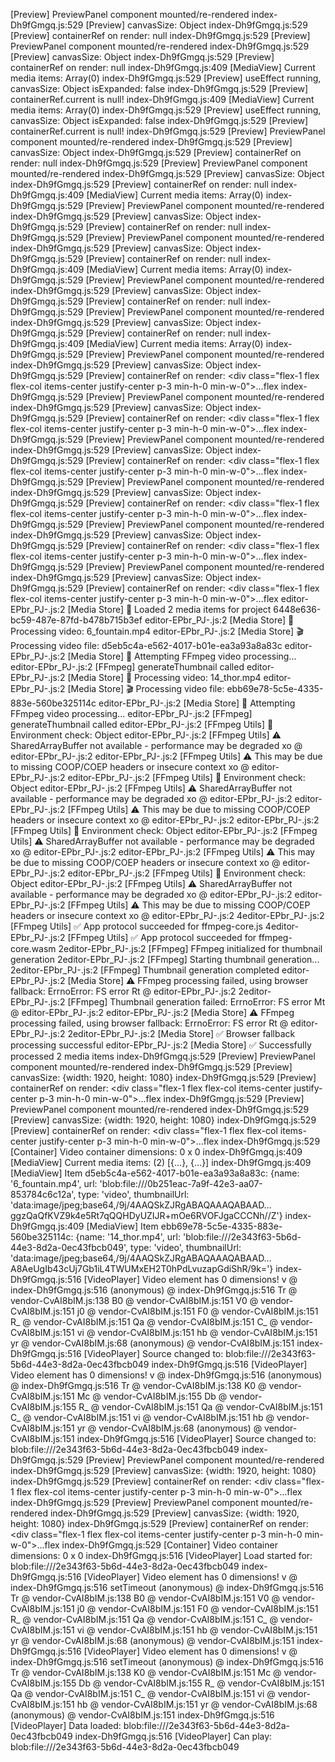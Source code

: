 [Preview] PreviewPanel component mounted/re-rendered
index-Dh9fGmgq.js:529 [Preview] canvasSize: Object
index-Dh9fGmgq.js:529 [Preview] containerRef on render: null
index-Dh9fGmgq.js:529 [Preview] PreviewPanel component mounted/re-rendered
index-Dh9fGmgq.js:529 [Preview] canvasSize: Object
index-Dh9fGmgq.js:529 [Preview] containerRef on render: null
index-Dh9fGmgq.js:409 [MediaView] Current media items: Array(0)
index-Dh9fGmgq.js:529 [Preview] useEffect running, canvasSize: Object isExpanded: false
index-Dh9fGmgq.js:529 [Preview] containerRef.current is null!
index-Dh9fGmgq.js:409 [MediaView] Current media items: Array(0)
index-Dh9fGmgq.js:529 [Preview] useEffect running, canvasSize: Object isExpanded: false
index-Dh9fGmgq.js:529 [Preview] containerRef.current is null!
index-Dh9fGmgq.js:529 [Preview] PreviewPanel component mounted/re-rendered
index-Dh9fGmgq.js:529 [Preview] canvasSize: Object
index-Dh9fGmgq.js:529 [Preview] containerRef on render: null
index-Dh9fGmgq.js:529 [Preview] PreviewPanel component mounted/re-rendered
index-Dh9fGmgq.js:529 [Preview] canvasSize: Object
index-Dh9fGmgq.js:529 [Preview] containerRef on render: null
index-Dh9fGmgq.js:409 [MediaView] Current media items: Array(0)
index-Dh9fGmgq.js:529 [Preview] PreviewPanel component mounted/re-rendered
index-Dh9fGmgq.js:529 [Preview] canvasSize: Object
index-Dh9fGmgq.js:529 [Preview] containerRef on render: null
index-Dh9fGmgq.js:529 [Preview] PreviewPanel component mounted/re-rendered
index-Dh9fGmgq.js:529 [Preview] canvasSize: Object
index-Dh9fGmgq.js:529 [Preview] containerRef on render: null
index-Dh9fGmgq.js:409 [MediaView] Current media items: Array(0)
index-Dh9fGmgq.js:529 [Preview] PreviewPanel component mounted/re-rendered
index-Dh9fGmgq.js:529 [Preview] canvasSize: Object
index-Dh9fGmgq.js:529 [Preview] containerRef on render: null
index-Dh9fGmgq.js:529 [Preview] PreviewPanel component mounted/re-rendered
index-Dh9fGmgq.js:529 [Preview] canvasSize: Object
index-Dh9fGmgq.js:529 [Preview] containerRef on render: null
index-Dh9fGmgq.js:409 [MediaView] Current media items: Array(0)
index-Dh9fGmgq.js:529 [Preview] PreviewPanel component mounted/re-rendered
index-Dh9fGmgq.js:529 [Preview] canvasSize: Object
index-Dh9fGmgq.js:529 [Preview] containerRef on render: <div class=​"flex-1 flex flex-col items-center justify-center p-3 min-h-0 min-w-0">​…​</div>​flex
index-Dh9fGmgq.js:529 [Preview] PreviewPanel component mounted/re-rendered
index-Dh9fGmgq.js:529 [Preview] canvasSize: Object
index-Dh9fGmgq.js:529 [Preview] containerRef on render: <div class=​"flex-1 flex flex-col items-center justify-center p-3 min-h-0 min-w-0">​…​</div>​flex
index-Dh9fGmgq.js:529 [Preview] PreviewPanel component mounted/re-rendered
index-Dh9fGmgq.js:529 [Preview] canvasSize: Object
index-Dh9fGmgq.js:529 [Preview] containerRef on render: <div class=​"flex-1 flex flex-col items-center justify-center p-3 min-h-0 min-w-0">​…​</div>​flex
index-Dh9fGmgq.js:529 [Preview] PreviewPanel component mounted/re-rendered
index-Dh9fGmgq.js:529 [Preview] canvasSize: Object
index-Dh9fGmgq.js:529 [Preview] containerRef on render: <div class=​"flex-1 flex flex-col items-center justify-center p-3 min-h-0 min-w-0">​…​</div>​flex
index-Dh9fGmgq.js:529 [Preview] PreviewPanel component mounted/re-rendered
index-Dh9fGmgq.js:529 [Preview] canvasSize: Object
index-Dh9fGmgq.js:529 [Preview] containerRef on render: <div class=​"flex-1 flex flex-col items-center justify-center p-3 min-h-0 min-w-0">​…​</div>​flex
index-Dh9fGmgq.js:529 [Preview] PreviewPanel component mounted/re-rendered
index-Dh9fGmgq.js:529 [Preview] canvasSize: Object
index-Dh9fGmgq.js:529 [Preview] containerRef on render: <div class=​"flex-1 flex flex-col items-center justify-center p-3 min-h-0 min-w-0">​…​</div>​flex
editor-EPbr_PJ-.js:2 [Media Store] 📁 Loaded 2 media items for project 6448e636-bc59-487e-87fd-b478b715b3ef
editor-EPbr_PJ-.js:2 [Media Store] 🔄 Processing video: 6_fountain.mp4
editor-EPbr_PJ-.js:2 [Media Store] 🎬 Processing video file: d5eb5c4a-e562-4017-b01e-ea3a93a8a83c
editor-EPbr_PJ-.js:2 [Media Store] 🔧 Attempting FFmpeg video processing...
editor-EPbr_PJ-.js:2 [FFmpeg] generateThumbnail called
editor-EPbr_PJ-.js:2 [Media Store] 🔄 Processing video: 14_thor.mp4
editor-EPbr_PJ-.js:2 [Media Store] 🎬 Processing video file: ebb69e78-5c5e-4335-883e-560be325114c
editor-EPbr_PJ-.js:2 [Media Store] 🔧 Attempting FFmpeg video processing...
editor-EPbr_PJ-.js:2 [FFmpeg] generateThumbnail called
editor-EPbr_PJ-.js:2 [FFmpeg Utils] 🧪 Environment check: Object
editor-EPbr_PJ-.js:2 [FFmpeg Utils] ⚠️ SharedArrayBuffer not available - performance may be degraded
xo @ editor-EPbr_PJ-.js:2
editor-EPbr_PJ-.js:2 [FFmpeg Utils] ⚠️ This may be due to missing COOP/COEP headers or insecure context
xo @ editor-EPbr_PJ-.js:2
editor-EPbr_PJ-.js:2 [FFmpeg Utils] 🧪 Environment check: Object
editor-EPbr_PJ-.js:2 [FFmpeg Utils] ⚠️ SharedArrayBuffer not available - performance may be degraded
xo @ editor-EPbr_PJ-.js:2
editor-EPbr_PJ-.js:2 [FFmpeg Utils] ⚠️ This may be due to missing COOP/COEP headers or insecure context
xo @ editor-EPbr_PJ-.js:2
editor-EPbr_PJ-.js:2 [FFmpeg Utils] 🧪 Environment check: Object
editor-EPbr_PJ-.js:2 [FFmpeg Utils] ⚠️ SharedArrayBuffer not available - performance may be degraded
xo @ editor-EPbr_PJ-.js:2
editor-EPbr_PJ-.js:2 [FFmpeg Utils] ⚠️ This may be due to missing COOP/COEP headers or insecure context
xo @ editor-EPbr_PJ-.js:2
editor-EPbr_PJ-.js:2 [FFmpeg Utils] 🧪 Environment check: Object
editor-EPbr_PJ-.js:2 [FFmpeg Utils] ⚠️ SharedArrayBuffer not available - performance may be degraded
xo @ editor-EPbr_PJ-.js:2
editor-EPbr_PJ-.js:2 [FFmpeg Utils] ⚠️ This may be due to missing COOP/COEP headers or insecure context
xo @ editor-EPbr_PJ-.js:2
4editor-EPbr_PJ-.js:2 [FFmpeg Utils] ✅ App protocol succeeded for ffmpeg-core.js
4editor-EPbr_PJ-.js:2 [FFmpeg Utils] ✅ App protocol succeeded for ffmpeg-core.wasm
2editor-EPbr_PJ-.js:2 [FFmpeg] FFmpeg initialized for thumbnail generation
2editor-EPbr_PJ-.js:2 [FFmpeg] Starting thumbnail generation...
2editor-EPbr_PJ-.js:2 [FFmpeg] Thumbnail generation completed
editor-EPbr_PJ-.js:2 [Media Store] ⚠️ FFmpeg processing failed, using browser fallback: ErrnoError: FS error
Rt @ editor-EPbr_PJ-.js:2
2editor-EPbr_PJ-.js:2 [FFmpeg] Thumbnail generation failed: ErrnoError: FS error
Mt @ editor-EPbr_PJ-.js:2
editor-EPbr_PJ-.js:2 [Media Store] ⚠️ FFmpeg processing failed, using browser fallback: ErrnoError: FS error
Rt @ editor-EPbr_PJ-.js:2
2editor-EPbr_PJ-.js:2 [Media Store] ✅ Browser fallback processing successful
editor-EPbr_PJ-.js:2 [Media Store] ✅ Successfully processed 2 media items
index-Dh9fGmgq.js:529 [Preview] PreviewPanel component mounted/re-rendered
index-Dh9fGmgq.js:529 [Preview] canvasSize: {width: 1920, height: 1080}
index-Dh9fGmgq.js:529 [Preview] containerRef on render: <div class=​"flex-1 flex flex-col items-center justify-center p-3 min-h-0 min-w-0">​…​</div>​flex
index-Dh9fGmgq.js:529 [Preview] PreviewPanel component mounted/re-rendered
index-Dh9fGmgq.js:529 [Preview] canvasSize: {width: 1920, height: 1080}
index-Dh9fGmgq.js:529 [Preview] containerRef on render: <div class=​"flex-1 flex flex-col items-center justify-center p-3 min-h-0 min-w-0">​…​</div>​flex
index-Dh9fGmgq.js:529 [Container] Video container dimensions: 0 x 0
index-Dh9fGmgq.js:409 [MediaView] Current media items: (2) [{…}, {…}]
index-Dh9fGmgq.js:409 [MediaView] Item d5eb5c4a-e562-4017-b01e-ea3a93a8a83c: {name: '6_fountain.mp4', url: 'blob:file:///0b251eac-7a9f-42e3-aa07-853784c6c12a', type: 'video', thumbnailUrl: 'data:image/jpeg;base64,/9j/4AAQSkZJRgABAQAAAQABAAD…ggzQaQfKVZ9k4e5Rt7qQQHDyUZIJR+mOe6RVOFJgaCCCNh//Z'}
index-Dh9fGmgq.js:409 [MediaView] Item ebb69e78-5c5e-4335-883e-560be325114c: {name: '14_thor.mp4', url: 'blob:file:///2e343f63-5b6d-44e3-8d2a-0ec43fbcb049', type: 'video', thumbnailUrl: 'data:image/jpeg;base64,/9j/4AAQSkZJRgABAQAAAQABAAD…A8AeUgIb43cUj7Gb1iL4TWUMxEH2T0hPdLvuzapGdiShR/9k='}
index-Dh9fGmgq.js:516 [VideoPlayer] Video element has 0 dimensions!
v @ index-Dh9fGmgq.js:516
(anonymous) @ index-Dh9fGmgq.js:516
Tr @ vendor-CvAI8bIM.js:138
B0 @ vendor-CvAI8bIM.js:151
V0 @ vendor-CvAI8bIM.js:151
j0 @ vendor-CvAI8bIM.js:151
F0 @ vendor-CvAI8bIM.js:151
R_ @ vendor-CvAI8bIM.js:151
Qa @ vendor-CvAI8bIM.js:151
C_ @ vendor-CvAI8bIM.js:151
vi @ vendor-CvAI8bIM.js:151
hb @ vendor-CvAI8bIM.js:151
yr @ vendor-CvAI8bIM.js:68
(anonymous) @ vendor-CvAI8bIM.js:151
index-Dh9fGmgq.js:516 [VideoPlayer] Source changed to: blob:file:///2e343f63-5b6d-44e3-8d2a-0ec43fbcb049
index-Dh9fGmgq.js:516 [VideoPlayer] Video element has 0 dimensions!
v @ index-Dh9fGmgq.js:516
(anonymous) @ index-Dh9fGmgq.js:516
Tr @ vendor-CvAI8bIM.js:138
K0 @ vendor-CvAI8bIM.js:151
Mc @ vendor-CvAI8bIM.js:155
Db @ vendor-CvAI8bIM.js:155
R_ @ vendor-CvAI8bIM.js:151
Qa @ vendor-CvAI8bIM.js:151
C_ @ vendor-CvAI8bIM.js:151
vi @ vendor-CvAI8bIM.js:151
hb @ vendor-CvAI8bIM.js:151
yr @ vendor-CvAI8bIM.js:68
(anonymous) @ vendor-CvAI8bIM.js:151
index-Dh9fGmgq.js:516 [VideoPlayer] Source changed to: blob:file:///2e343f63-5b6d-44e3-8d2a-0ec43fbcb049
index-Dh9fGmgq.js:529 [Preview] PreviewPanel component mounted/re-rendered
index-Dh9fGmgq.js:529 [Preview] canvasSize: {width: 1920, height: 1080}
index-Dh9fGmgq.js:529 [Preview] containerRef on render: <div class=​"flex-1 flex flex-col items-center justify-center p-3 min-h-0 min-w-0">​…​</div>​flex
index-Dh9fGmgq.js:529 [Preview] PreviewPanel component mounted/re-rendered
index-Dh9fGmgq.js:529 [Preview] canvasSize: {width: 1920, height: 1080}
index-Dh9fGmgq.js:529 [Preview] containerRef on render: <div class=​"flex-1 flex flex-col items-center justify-center p-3 min-h-0 min-w-0">​…​</div>​flex
index-Dh9fGmgq.js:529 [Container] Video container dimensions: 0 x 0
index-Dh9fGmgq.js:516 [VideoPlayer] Load started for: blob:file:///2e343f63-5b6d-44e3-8d2a-0ec43fbcb049
index-Dh9fGmgq.js:516 [VideoPlayer] Video element has 0 dimensions!
v @ index-Dh9fGmgq.js:516
setTimeout
(anonymous) @ index-Dh9fGmgq.js:516
Tr @ vendor-CvAI8bIM.js:138
B0 @ vendor-CvAI8bIM.js:151
V0 @ vendor-CvAI8bIM.js:151
j0 @ vendor-CvAI8bIM.js:151
F0 @ vendor-CvAI8bIM.js:151
R_ @ vendor-CvAI8bIM.js:151
Qa @ vendor-CvAI8bIM.js:151
C_ @ vendor-CvAI8bIM.js:151
vi @ vendor-CvAI8bIM.js:151
hb @ vendor-CvAI8bIM.js:151
yr @ vendor-CvAI8bIM.js:68
(anonymous) @ vendor-CvAI8bIM.js:151
index-Dh9fGmgq.js:516 [VideoPlayer] Video element has 0 dimensions!
v @ index-Dh9fGmgq.js:516
setTimeout
(anonymous) @ index-Dh9fGmgq.js:516
Tr @ vendor-CvAI8bIM.js:138
K0 @ vendor-CvAI8bIM.js:151
Mc @ vendor-CvAI8bIM.js:155
Db @ vendor-CvAI8bIM.js:155
R_ @ vendor-CvAI8bIM.js:151
Qa @ vendor-CvAI8bIM.js:151
C_ @ vendor-CvAI8bIM.js:151
vi @ vendor-CvAI8bIM.js:151
hb @ vendor-CvAI8bIM.js:151
yr @ vendor-CvAI8bIM.js:68
(anonymous) @ vendor-CvAI8bIM.js:151
index-Dh9fGmgq.js:516 [VideoPlayer] Data loaded: blob:file:///2e343f63-5b6d-44e3-8d2a-0ec43fbcb049
index-Dh9fGmgq.js:516 [VideoPlayer] Can play: blob:file:///2e343f63-5b6d-44e3-8d2a-0ec43fbcb049